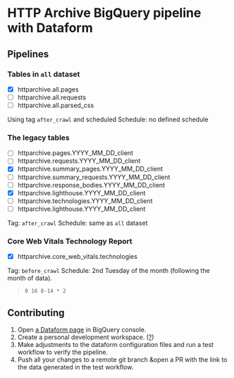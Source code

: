 # HTTP Archive BigQuery pipeline with Dataform

## Pipelines

### Tables in `all` dataset

- [x] httparchive.all.pages
- [ ] httparchive.all.requests
- [ ] httparchive.all.parsed_css

Using tag `after_crawl` and scheduled 
Schedule: no defined schedule

### The legacy tables

- [ ] httparchive.pages.YYYY_MM_DD_client 
- [ ] httparchive.requests.YYYY_MM_DD_client 
- [x] httparchive.summary_pages.YYYY_MM_DD_client 
- [ ] httparchive.summary_requests.YYYY_MM_DD_client 
- [ ] httparchive.response_bodies.YYYY_MM_DD_client 
- [x] httparchive.lighthouse.YYYY_MM_DD_client 
- [ ] httparchive.technologies.YYYY_MM_DD_client 
- [ ] httparchive.lighthouse.YYYY_MM_DD_client 

Tag: `after_crawl`
Schedule: same as `all` dataset

### Core Web Vitals Technology Report

- [x] httparchive.core_web_vitals.technologies

Tag: `before_crawl`
Schedule: 2nd Tuesday of the month (following the month of data).
> `0 16 8-14 * 2`

## Contributing

1. Open [a Dataform page](https://console.cloud.google.com/bigquery/dataform) in BigQuery console.
2. Create a personal development workspace. ([?](https://cloud.google.com/dataform/docs/create-workspace#create-workspace))
3. Make adjustments to the dataform configuration files and run a test workflow to verify the pipeline.
4. Push all your changes to a remote git branch &open a PR with the link to the data generated in the test workflow.
